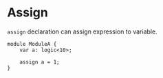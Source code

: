 # Assign

`assign` declaration can assign expression to variable.

```veryl,playground
module ModuleA {
    var a: logic<10>;

    assign a = 1;
}
```

